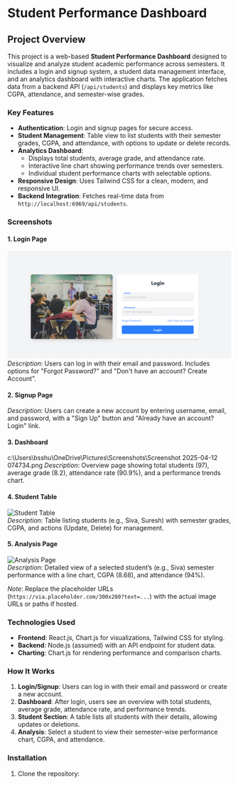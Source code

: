 # Student Performance Dashboard

## Project Overview
This project is a web-based **Student Performance Dashboard** designed to visualize and analyze student academic performance across semesters. It includes a login and signup system, a student data management interface, and an analytics dashboard with interactive charts. The application fetches data from a backend API (`/api/students`) and displays key metrics like CGPA, attendance, and semester-wise grades.

### Key Features
- **Authentication**: Login and signup pages for secure access.
- **Student Management**: Table view to list students with their semester grades, CGPA, and attendance, with options to update or delete records.
- **Analytics Dashboard**: 
  - Displays total students, average grade, and attendance rate.
  - Interactive line chart showing performance trends over semesters.
  - Individual student performance charts with selectable options.
- **Responsive Design**: Uses Tailwind CSS for a clean, modern, and responsive UI.
- **Backend Integration**: Fetches real-time data from `http://localhost:6969/api/students`.

### Screenshots
#### 1. Login Page
![alt text](<Screenshot 2025-04-12 074849.png>)
*Description*: Users can log in with their email and password. Includes options for "Forgot Password?" and "Don't have an account? Create Account".

#### 2. Signup Page

*Description*: Users can create a new account by entering username, email, and password, with a "Sign Up" button and "Already have an account? Login" link.

#### 3. Dashboard
c:\Users\bsshu\OneDrive\Pictures\Screenshots\Screenshot 2025-04-12 074734.png
*Description*: Overview page showing total students (97), average grade (8.2), attendance rate (90.9%), and a performance trends chart.

#### 4. Student Table
![Student Table](https://via.placeholder.com/300x200?text=Student+Table)  
*Description*: Table listing students (e.g., Siva, Suresh) with semester grades, CGPA, and actions (Update, Delete) for management.

#### 5. Analysis Page
![Analysis Page](https://via.placeholder.com/300x200?text=Analysis+Page)  
*Description*: Detailed view of a selected student’s (e.g., Siva) semester performance with a line chart, CGPA (8.68), and attendance (94%).

*Note*: Replace the placeholder URLs (`https://via.placeholder.com/300x200?text=...`) with the actual image URLs or paths if hosted.

### Technologies Used
- **Frontend**: React.js, Chart.js for visualizations, Tailwind CSS for styling.
- **Backend**: Node.js (assumed) with an API endpoint for student data.
- **Charting**: Chart.js for rendering performance and comparison charts.

### How It Works
1. **Login/Signup**: Users can log in with their email and password or create a new account.
2. **Dashboard**: After login, users see an overview with total students, average grade, attendance rate, and performance trends.
3. **Student Section**: A table lists all students with their details, allowing updates or deletions.
4. **Analysis**: Select a student to view their semester-wise performance chart, CGPA, and attendance.

### Installation
1. Clone the repository: